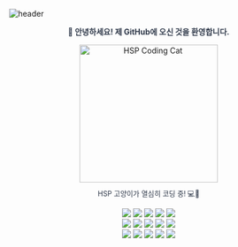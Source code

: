 ![header](https://capsule-render.vercel.app/api?type=waving&color=38A169&height=280&section=header&text=HwanSeoPark&fontSize=90&animation=fadeIn&fontAlignY=35&colorBackground=E6FFFA)

<div align="center">

  <p style="color:#2D3748;">
    <b>🌱 안녕하세요! 제 GitHub에 오신 것을 환영합니다.</b><br>
  </p>

  <img src="https://github.com/user-attachments/assets/464b29e6-cd7b-4d26-a87b-ba29514db0ee" alt="HSP Coding Cat" width="250px"/>
  
  <p style="color:#2D3748; font-size: 0.9em; margin-top: 10px;">
    HSP 고양이가 열심히 코딩 중! 💻🐾
  </p>
  
  <p>
    <img src="https://img.shields.io/badge/github-%23121011.svg?style=for-the-badge&logo=github&logoColor=white"/>
    <img src="https://img.shields.io/badge/java-%23ED8B00.svg?style=for-the-badge&logo=openjdk&logoColor=white"/>
    <img src="https://img.shields.io/badge/spring-%236DB33F.svg?style=for-the-badge&logo=spring&logoColor=white"/>
    <img src="https://img.shields.io/badge/react-%2320232a.svg?style=for-the-badge&logo=react&logoColor=%2361DAFB"/>
    <img src="https://img.shields.io/badge/React_Router-CA4245?style=for-the-badge&logo=react-router&logoColor=white"/>
    <br>
    <img src="https://img.shields.io/badge/docker-%230db7ed.svg?style=for-the-badge&logo=docker&logoColor=white"/>
    <img src="https://img.shields.io/badge/mysql-4479A1.svg?style=for-the-badge&logo=mysql&logoColor=white"/>
    <img src="https://img.shields.io/badge/Amazon%20S3-FF9900?style=for-the-badge&logo=amazons3&logoColor=white"/>
    <img src="https://img.shields.io/badge/Hibernate-59666C?style=for-the-badge&logo=Hibernate&logoColor=white"/>
    <img src="https://img.shields.io/badge/JWT-black?style=for-the-badge&logo=JSON%20web%20tokens"/>
    <br>
    <img src="https://img.shields.io/badge/IntelliJIDEA-000000.svg?style=for-the-badge&logo=intellij-idea&logoColor=white"/>
    <img src="https://img.shields.io/badge/Visual%20Studio%20Code-0078d7.svg?style=for-the-badge&logo=visual-studio-code&logoColor=white"/>
    <img src="https://img.shields.io/badge/vite-%23646CFF.svg?style=for-the-badge&logo=vite&logoColor=white"/>
    <img src="https://img.shields.io/badge/Notepad++-90E59A.svg?style=for-the-badge&logo=notepad%2b%2b&logoColor=black"/>
    <img src="https://img.shields.io/badge/markdown-%23000000.svg?style=for-the-badge&logo=markdown&logoColor=white"/>
  </p>

</div>
